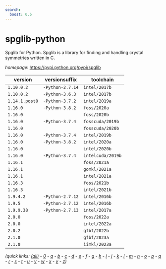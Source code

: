 ```yaml
---
search:
  boost: 0.5
---
```

# spglib-python

Spglib for Python. Spglib is a library for finding and handling crystal symmetries written in C.

*homepage*: <https://pypi.python.org/pypi/spglib>

version | versionsuffix | toolchain
--------|---------------|----------
``1.10.0.2`` | ``-Python-2.7.14`` | ``intel/2017b``
``1.10.0.2`` | ``-Python-3.6.3`` | ``intel/2017b``
``1.14.1.post0`` | ``-Python-3.7.2`` | ``intel/2019a``
``1.16.0`` | ``-Python-3.8.2`` | ``foss/2020a``
``1.16.0`` |  | ``foss/2020b``
``1.16.0`` | ``-Python-3.7.4`` | ``fosscuda/2019b``
``1.16.0`` |  | ``fosscuda/2020b``
``1.16.0`` | ``-Python-3.7.4`` | ``intel/2019b``
``1.16.0`` | ``-Python-3.8.2`` | ``intel/2020a``
``1.16.0`` |  | ``intel/2020b``
``1.16.0`` | ``-Python-3.7.4`` | ``intelcuda/2019b``
``1.16.1`` |  | ``foss/2021a``
``1.16.1`` |  | ``gomkl/2021a``
``1.16.1`` |  | ``intel/2021a``
``1.16.3`` |  | ``foss/2021b``
``1.16.3`` |  | ``intel/2021b``
``1.9.4.2`` | ``-Python-2.7.12`` | ``intel/2016b``
``1.9.5`` | ``-Python-2.7.12`` | ``intel/2016b``
``1.9.9.38`` | ``-Python-2.7.13`` | ``intel/2017a``
``2.0.0`` |  | ``foss/2022a``
``2.0.0`` |  | ``intel/2022a``
``2.0.2`` |  | ``gfbf/2022b``
``2.1.0`` |  | ``gfbf/2023a``
``2.1.0`` |  | ``iimkl/2023a``


*(quick links: [(all)](../index.md) - [0](../0/index.md) - [a](../a/index.md) - [b](../b/index.md) - [c](../c/index.md) - [d](../d/index.md) - [e](../e/index.md) - [f](../f/index.md) - [g](../g/index.md) - [h](../h/index.md) - [i](../i/index.md) - [j](../j/index.md) - [k](../k/index.md) - [l](../l/index.md) - [m](../m/index.md) - [n](../n/index.md) - [o](../o/index.md) - [p](../p/index.md) - [q](../q/index.md) - [r](../r/index.md) - [s](../s/index.md) - [t](../t/index.md) - [u](../u/index.md) - [v](../v/index.md) - [w](../w/index.md) - [x](../x/index.md) - [y](../y/index.md) - [z](../z/index.md))*

